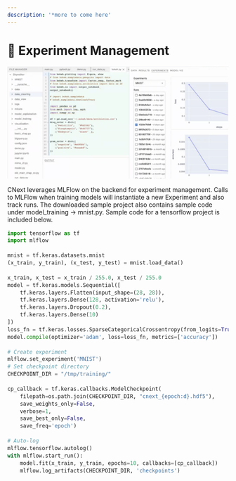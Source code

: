 ```yaml
---
description: '*more to come here'
---
```


# 🔬 Experiment Management

![](<.gitbook/assets/Untitled (9).png>)

CNext leverages MLFlow on the backend for experiment management. Calls to MLFlow when training models will instantiate a new Experiment and also track runs. The downloaded sample project also contains sample code under model\_training -> mnist.py. Sample code for a tensorflow project is included below.

```python
import tensorflow as tf
import mlflow

mnist = tf.keras.datasets.mnist
(x_train, y_train), (x_test, y_test) = mnist.load_data()

x_train, x_test = x_train / 255.0, x_test / 255.0
model = tf.keras.models.Sequential([
    tf.keras.layers.Flatten(input_shape=(28, 28)),
    tf.keras.layers.Dense(128, activation='relu'),
    tf.keras.layers.Dropout(0.2),
    tf.keras.layers.Dense(10)
])
loss_fn = tf.keras.losses.SparseCategoricalCrossentropy(from_logits=True)
model.compile(optimizer='adam', loss=loss_fn, metrics=['accuracy'])

# Create experiment
mlflow.set_experiment('MNIST')
# Set checkpoint directory
CHECKPOINT_DIR = "/tmp/training/"

cp_callback = tf.keras.callbacks.ModelCheckpoint(
    filepath=os.path.join(CHECKPOINT_DIR, "cnext_{epoch:d}.hdf5"),
    save_weights_only=False,
    verbose=1,
    save_best_only=False,
    save_freq='epoch')

# Auto-log
mlflow.tensorflow.autolog()
with mlflow.start_run():
    model.fit(x_train, y_train, epochs=10, callbacks=[cp_callback])
    mlflow.log_artifacts(CHECKPOINT_DIR, 'checkpoints')
```
